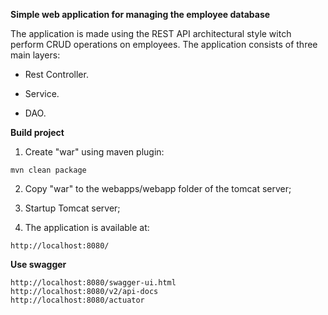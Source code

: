 **Simple web application for managing the employee database**

The application is made using the REST API architectural 
style witch perform CRUD operations on employees.
The application consists of three main layers:

- Rest Controller.

- Service.

- DAO.

**Build project**

1. Create "war" using maven plugin:
```
mvn clean package
```
2. Copy "war" to the webapps/webapp folder of the tomcat server;

3. Startup Tomcat server;

4. The application is available at:
```
http://localhost:8080/
```

**Use swagger**
```
http://localhost:8080/swagger-ui.html
http://localhost:8080/v2/api-docs
http://localhost:8080/actuator
```